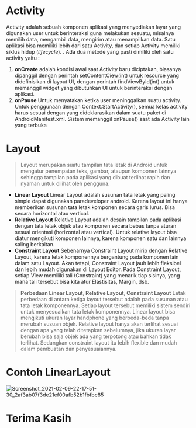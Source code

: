 # Activity
>
 Activity adalah sebuah komponen aplikasi yang menyediakan layar yang digunakan user untuk berinteraksi guna melakukan sesuatu, misalnya memilih data, mengambil data, mengirim atau menampilkan data. Satu aplikasi bisa memiliki lebih dari satu Activity, dan setiap Activity memiliki siklus hidup (*lifecycle*). . Ada dua metode yang pasti dimiliki oleh satu activity yaitu :
1. **onCreate** adalah kondisi awal saat Activity baru diciptakan, biasanya dipanggil dengan perintah setContentCiew(int) untuk resource yang didefinisikan di layout UI, dengan perintah findViewById(int) untuk memanggil widget yang dibutuhkan UI untuk berinteraksi dengan aplikasi.
2. **onPause** Untuk menyatakan ketika user meninggalkan suatu activity. Untuk penggunaan dengan Context.StartActivity(), semua kelas activity harus sesuai dengan yang dideklarasikan dalam suatu paket di AndroidManifest.xml.  Sistem memanggil onPause() saat ada Activity lain yang terbuka

# Layout
> Layout merupakan suatu tampilan tata letak di Android untuk mengatur penempatan teks, gambar, ataupun komponen lainnya sehingga tampilan pada aplikasi yang dibuat terlihat rapih dan nyaman untuk dilihat oleh pengguna.
- **Linear Layout** 
  Linear Layout adalah susunan tata letak yang paling simple dapat digunakan paradeveloper android. Karena layout ini hanya memberikan susunan tata letak komponen secara garis lurus. Bisa secara horizontal atau vertical.
- **Relative Layout**
  Relative Layout adalah desain tampilan pada aplikasi dengan tata letak objek atau komponen secara bebas tanpa aturan sesuai orientasi (horizontal atau vertical). Untuk relative layout bisa diatur mengikuti komponen lainnya, karena komponen satu dan lainnya saling berkaitan.
- **Constraint Layout**
  Sebenarnya Constraint Layout mirip dengan Relative Layout, karena letak komponennya bergantung pada komponen lain dalam satu Layout. Akan tetapi, Constraint Layout jauh lebih fleksibel dan lebih mudah digunakan di Layout Editor. Pada Constraint Layout, setiap View memiliki tali (Constraint) yang menarik tiap sisinya, yang mana tali tersebut bisa kita atur Elastisitas, Margin, dsb. 
  
> **Perbedaan Linear Layout, Relative Layout, Constraint Layout**
Letak perbedaan di antara ketiga layout tersebut adalah pada susunan atau tata letak komponennya. Setiap layout tersebut memiliki sistem sendiri untuk menyesuaikan tata letak  komponennya. Linear layout bisa mengikuti ukuran layar handphone yang berbeda-beda tanpa merubah susuan objek. Relative layout hanya akan terlihat sesuai dengan apa yang telah ditetapkan sebelumnya, jika ukuran layar berubah bisa saja objek ada yang terpotong atau bahkan tidak terlihat. Sedangkan constraint layout itu lebih flexible dan mudah dalam pembuatan dan penyesuaiannya.
  
# Contoh LinearLayout
![Screenshot_2021-02-09-22-17-51-30_2af3ab07f3de21ef00afb52b1fbfbc85](https://user-images.githubusercontent.com/60590053/107386375-60174880-6b26-11eb-85a7-f57507d38d04.jpg)

# Terima Kasih
